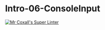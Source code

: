 # Intro-06-ConsoleInput
[![Mr Coxall's Super Linter](https://github.com/NavinRllyGood/Intro-06-ConsoleInput/workflows/Mr%20Coxall's%20Super%20Linter/badge.svg)](https://github.comNavinRllyGood/Intro-06-ConsoleInput/actions/)
